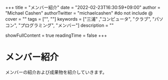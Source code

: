 +++
title = "メンバー紹介"
date = "2022-02-23T16:30:59+09:00"
author = "Michael Cashen"
authorTwitter = "michaelcashen" #do not include @
cover = ""
tags = ["", ""]
keywords = ["三浦" ,"コンピュータ", "クラブ", "パソコン", "プログラミング", "メンバー"]
description = ""

showFullContent = true
readingTime = false
+++

# メンバー紹介

メンバーの紹介および成果物を紹介していきます。